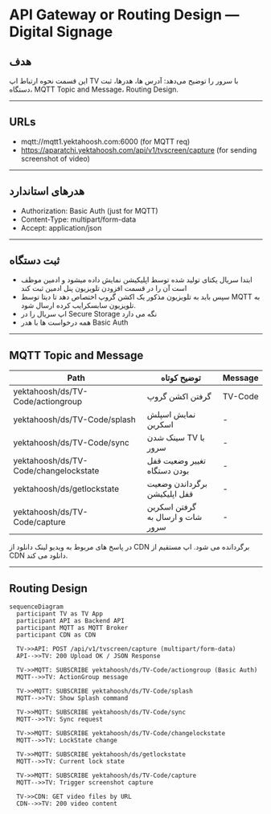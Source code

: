 # API Gateway or Routing Design — Digital Signage

## هدف
این قسمت نحوه ارتباط اپ TV با سرور را توضیح می‌دهد: آدرس ها، هدرها، ثبت دستگاه، MQTT Topic and Message، Routing Design. 

---

## URLs

  - mqtt://mqtt1.yektahoosh.com:6000 (for MQTT req)
  - https://aparatchi.yektahoosh.com/api/v1/tvscreen/capture (for sending screenshot of video)

---

## هدرهای استاندارد
- Authorization: Basic Auth (just for MQTT)
- Content-Type: multipart/form-data
- Accept: application/json

---

## ثبت دستگاه

   - ابتدا سریال یکتای تولید شده توسط اپلیکیشن نمایش داده میشود و ادمین موظف است آن را در قسمت افزودن تلویزیون پنل ادمین ثبت کند
   - سپس باید به تلویزیون مذکور یک اکشن گروپ اختصاص دهد تا دیتا توسط MQTT به تلویزیون سابسکرایب کرده ارسال شود.
   - اپ سریال را در Secure Storage نگه می دارد
   - همه درخواست ها با هدر Basic Auth

---

## MQTT Topic and Message

| Path                         | توضیح کوتاه                         | Message |
-------------------------------|-------------------------------------|-----|
 yektahoosh/ds/TV-Code/actiongroup      | گرفتن اکشن گروپ  | TV-Code |
 yektahoosh/ds/TV-Code/splash           | نمایش اسپلش اسکرین    | - |
 yektahoosh/ds/TV-Code/sync           | سینک شدن TV با سرور | - |
 yektahoosh/ds/TV-Code/changelockstate  | تغییر وضعیت قفل بودن دستگاه  | - |
 yektahoosh/ds/getlockstate            | برگرداندن وضعیت قفل اپلیکیشن| - |
 yektahoosh/ds/TV-Code/capture            | گرفتن اسکرین شات و ارسال به سرور  | - |

در پاسخ های مربوط به ویدیو  لینک دانلود از CDN برگردانده می شود. اپ مستقیم از CDN دانلود می کند.

---

## Routing Design
```mermaid
sequenceDiagram
  participant TV as TV App
  participant API as Backend API
  participant MQTT as MQTT Broker
  participant CDN as CDN

  TV->>API: POST /api/v1/tvscreen/capture (multipart/form-data)
  API-->>TV: 200 Upload OK / JSON Response

  TV->>MQTT: SUBSCRIBE yektahoosh/ds/TV-Code/actiongroup (Basic Auth)
  MQTT-->>TV: ActionGroup message

  TV->>MQTT: SUBSCRIBE yektahoosh/ds/TV-Code/splash
  MQTT-->>TV: Show Splash command

  TV->>MQTT: SUBSCRIBE yektahoosh/ds/TV-Code/sync
  MQTT-->>TV: Sync request

  TV->>MQTT: SUBSCRIBE yektahoosh/ds/TV-Code/changelockstate
  MQTT-->>TV: LockState change

  TV->>MQTT: SUBSCRIBE yektahoosh/ds/getlockstate
  MQTT-->>TV: Current lock state

  TV->>MQTT: SUBSCRIBE yektahoosh/ds/TV-Code/capture
  MQTT-->>TV: Trigger screenshot capture

  TV->>CDN: GET video files by URL
  CDN-->>TV: 200 video content
```

